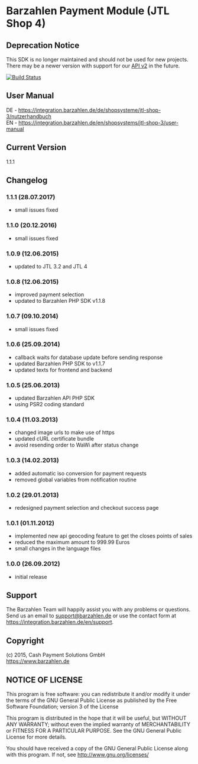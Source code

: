 # Barzahlen Payment Module (JTL Shop 4)

## Deprecation Notice
This SDK is no longer maintained and should not be used for new projects. There may be a newer version with support for our [API v2](https://docs.barzahlen.de/api/v2/) in the future.

[![Build Status](https://travis-ci.org/Barzahlen/Barzahlen-JTLShop3.svg?branch=master)](https://travis-ci.org/Barzahlen/Barzahlen-JTLShop4)

## User Manual
DE - https://integration.barzahlen.de/de/shopsysteme/jtl-shop-3/nutzerhandbuch  
EN - https://integration.barzahlen.de/en/shopsystems/jtl-shop-3/user-manual

## Current Version
1.1.1 

## Changelog
### 1.1.1 (28.07.2017)
* small issues fixed

### 1.1.0 (20.12.2016)
* small issues fixed

### 1.0.9 (12.06.2015)
* updated to JTL 3.2 and JTL 4

### 1.0.8 (12.06.2015)
* improved payment selection
* updated to Barzahlen PHP SDK v1.1.8

### 1.0.7 (09.10.2014)
* small issues fixed

### 1.0.6 (25.09.2014)
* callback waits for database update before sending response
* updated Barzahlen PHP SDK to v1.1.7
* updated texts for frontend and backend

### 1.0.5 (25.06.2013)
* updated Barzahlen API PHP SDK
* using PSR2 coding standard

### 1.0.4 (11.03.2013)
* changed image urls to make use of https
* updated cURL certificate bundle
* avoid resending order to WaWi after status change

### 1.0.3 (14.02.2013)
* added automatic iso conversion for payment requests
* removed global variables from notification routine

### 1.0.2 (29.01.2013)
* redesigned payment selection and checkout success page

### 1.0.1 (01.11.2012)
* implemented new api geocoding feature to get the closes points of sales
* reduced the maximum amount to 999.99 Euros
* small changes in the language files

### 1.0.0 (26.09.2012)
* initial release

## Support
The Barzahlen Team will happily assist you with any problems or questions. Send us an email to support@barzahlen.de or use the contact form at https://integration.barzahlen.de/en/support.

## Copyright
(c) 2015, Cash Payment Solutions GmbH  
https://www.barzahlen.de

## NOTICE OF LICENSE
This program is free software: you can redistribute it and/or modify it under the terms of the GNU General Public License as published by the Free Software Foundation; version 3 of the License

This program is distributed in the hope that it will be useful, but WITHOUT ANY WARRANTY; without even the implied warranty of MERCHANTABILITY or FITNESS FOR A PARTICULAR PURPOSE. See the GNU General Public License for more details.

You should have received a copy of the GNU General Public License along with this program.  If not, see http://www.gnu.org/licenses/
